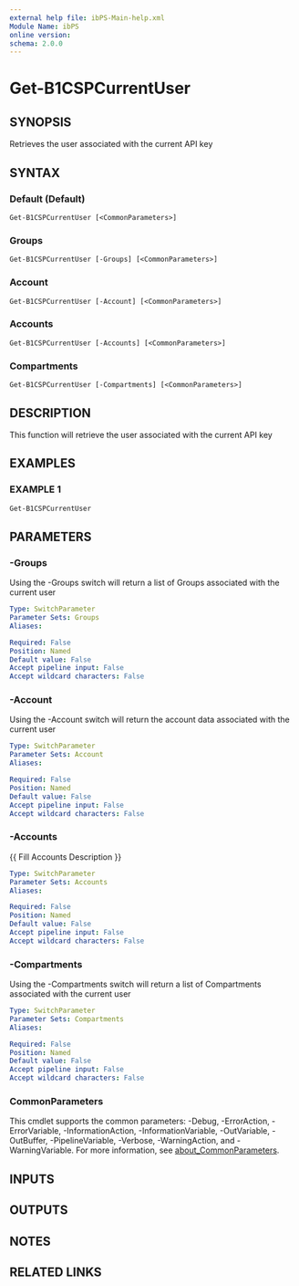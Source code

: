 ```yaml
---
external help file: ibPS-Main-help.xml
Module Name: ibPS
online version:
schema: 2.0.0
---
```


# Get-B1CSPCurrentUser

## SYNOPSIS
Retrieves the user associated with the current API key

## SYNTAX

### Default (Default)
```
Get-B1CSPCurrentUser [<CommonParameters>]
```

### Groups
```
Get-B1CSPCurrentUser [-Groups] [<CommonParameters>]
```

### Account
```
Get-B1CSPCurrentUser [-Account] [<CommonParameters>]
```

### Accounts
```
Get-B1CSPCurrentUser [-Accounts] [<CommonParameters>]
```

### Compartments
```
Get-B1CSPCurrentUser [-Compartments] [<CommonParameters>]
```

## DESCRIPTION
This function will retrieve the user associated with the current API key

## EXAMPLES

### EXAMPLE 1
```powershell
Get-B1CSPCurrentUser
```

## PARAMETERS

### -Groups
Using the -Groups switch will return a list of Groups associated with the current user

```yaml
Type: SwitchParameter
Parameter Sets: Groups
Aliases:

Required: False
Position: Named
Default value: False
Accept pipeline input: False
Accept wildcard characters: False
```

### -Account
Using the -Account switch will return the account data associated with the current user

```yaml
Type: SwitchParameter
Parameter Sets: Account
Aliases:

Required: False
Position: Named
Default value: False
Accept pipeline input: False
Accept wildcard characters: False
```

### -Accounts
{{ Fill Accounts Description }}

```yaml
Type: SwitchParameter
Parameter Sets: Accounts
Aliases:

Required: False
Position: Named
Default value: False
Accept pipeline input: False
Accept wildcard characters: False
```

### -Compartments
Using the -Compartments switch will return a list of Compartments associated with the current user

```yaml
Type: SwitchParameter
Parameter Sets: Compartments
Aliases:

Required: False
Position: Named
Default value: False
Accept pipeline input: False
Accept wildcard characters: False
```

### CommonParameters
This cmdlet supports the common parameters: -Debug, -ErrorAction, -ErrorVariable, -InformationAction, -InformationVariable, -OutVariable, -OutBuffer, -PipelineVariable, -Verbose, -WarningAction, and -WarningVariable. For more information, see [about_CommonParameters](http://go.microsoft.com/fwlink/?LinkID=113216).

## INPUTS

## OUTPUTS

## NOTES

## RELATED LINKS
